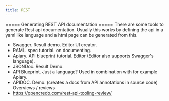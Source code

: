 ```yaml
---
title: REST
---
```


===== Generating REST API documentation =====
There are some tools to generate Rest api documentation. Usually this works by defining the api in a yaml like language and a html page can be generated from this.
  * Swagger. Result demo. Editor UI creator.
  * RAML. spec tutorial. on documenting.
  * Apiary. API blueprint tutorial. Editor (Editor also supports Swagger's language).
  * JSONDoc. Result Demo.
  * API Blueprint. Just a language? Used in combination with for example Apiary.
  * APIDOC. Demo. (creates a docs from API annotations in source code) Overviews / reviews
  * https://opencredo.com/rest-api-tooling-review/
